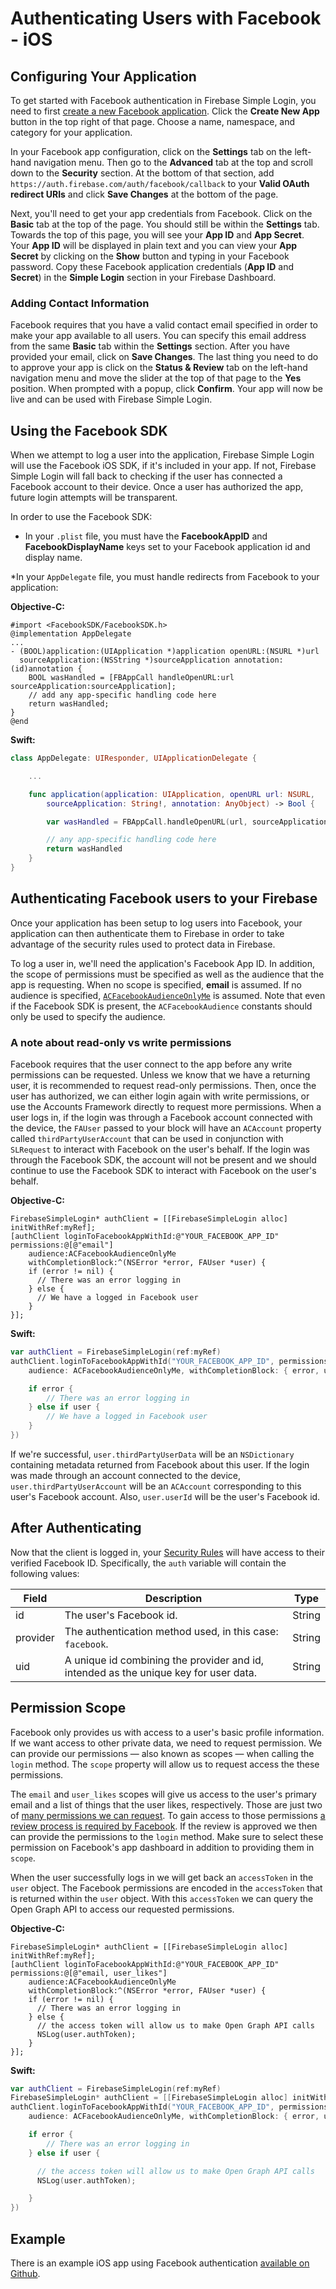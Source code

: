 # Authenticating Users with Facebook - iOS


## Configuring Your Application

To get started with Facebook authentication in Firebase Simple Login, you need to first [create a new Facebook application](https://developers.facebook.com/apps). Click the __Create New App__ button in the top right of that page. Choose a name, namespace, and category for your application.

In your Facebook app configuration, click on the __Settings__ tab on the left-hand navigation menu. Then go to the __Advanced__ tab at the top and scroll down to the __Security__ section. At the bottom of that section, add `https://auth.firebase.com/auth/facebook/callback` to your __Valid OAuth redirect URIs__ and click __Save Changes__ at the bottom of the page.

Next, you'll need to get your app credentials from Facebook. Click on the __Basic__ tab at the top of the page. You should still be within the __Settings__ tab. Towards the top of this page, you will see your __App ID__ and __App Secret__. Your __App ID__ will be displayed in plain text and you can view your __App Secret__ by clicking on the __Show__ button and typing in your Facebook password. Copy these Facebook application credentials (__App ID__ and __Secret__) in the __Simple Login__ section in your Firebase Dashboard.

### Adding Contact Information

Facebook requires that you have a valid contact email specified in order to make your app available to all users. You can specify this email address from the same __Basic__ tab within the __Settings__ section. After you have provided your email, click on __Save Changes__. The last thing you need to do to approve your app is click on the __Status & Review__ tab on the left-hand navigation menu and move the slider at the top of that page to the __Yes__ position. When prompted with a popup, click __Confirm__. Your app will now be live and can be used with Firebase Simple Login.


## Using the Facebook SDK

When we attempt to log a user into the application, Firebase Simple Login will use the Facebook iOS SDK, if it's included in your app. If not, Firebase Simple Login will fall back to checking if the user has connected a Facebook account to their device. Once a user has authorized the app, future login attempts will be transparent.

In order to use the Facebook SDK:

* In your `.plist` file, you must have the __FacebookAppID__ and __FacebookDisplayName__ keys set to your Facebook application id and display name.

*In your `AppDelegate` file, you must handle redirects from Facebook to your application:

__Objective-C:__
```objc
#import <FacebookSDK/FacebookSDK.h>
@implementation AppDelegate
...
- (BOOL)application:(UIApplication *)application openURL:(NSURL *)url
  sourceApplication:(NSString *)sourceApplication annotation:(id)annotation {
    BOOL wasHandled = [FBAppCall handleOpenURL:url sourceApplication:sourceApplication];
    // add any app-specific handling code here
    return wasHandled;
}
@end
```

__Swift:__
```swift
class AppDelegate: UIResponder, UIApplicationDelegate {

    ...

    func application(application: UIApplication, openURL url: NSURL,
        sourceApplication: String!, annotation: AnyObject) -> Bool {

        var wasHandled = FBAppCall.handleOpenURL(url, sourceApplication:sourceApplication)

        // any app-specific handling code here
        return wasHandled
    }
}
```


## Authenticating Facebook users to your Firebase

Once your application has been setup to log users into Facebook, your application can then authenticate them to Firebase in order to take advantage of the security rules used to protect data in Firebase.

To log a user in, we'll need the application's Facebook App ID. In addition, the scope of permissions must be specified as well as the audience that the app is requesting. When no scope is specified, __email__ is assumed. If no audience is specified, [`ACFacebookAudienceOnlyMe`](https://developer.apple.com/library/ios/documentation/Accounts/Reference/ACAccountStoreClassRef/ACAccountStore.html) is assumed. Note that even if the Facebook SDK is present, the `ACFacebookAudience` constants should only be used to specify the audience.

### A note about read-only vs write permissions

Facebook requires that the user connect to the app before any write permissions can be requested. Unless we know that we have a returning user, it is recommended to request read-only permissions. Then, once the user has authorized, we can either login again with write permissions, or use the Accounts Framework directly to request more permissions. When a user logs in, if the login was through a Facebook account connected with the device, the `FAUser` passed to your block will have an `ACAccount` property called `thirdPartyUserAccount` that can be used in conjunction with `SLRequest` to interact with Facebook on the user's behalf. If the login was through the Facebook SDK, the account will not be present and we should continue to use the Facebook SDK to interact with Facebook on the user's behalf.


__Objective-C:__
```objc
FirebaseSimpleLogin* authClient = [[FirebaseSimpleLogin alloc] initWithRef:myRef];
[authClient loginToFacebookAppWithId:@"YOUR_FACEBOOK_APP_ID" permissions:@[@"email"]
    audience:ACFacebookAudienceOnlyMe
    withCompletionBlock:^(NSError *error, FAUser *user) {
    if (error != nil) {
      // There was an error logging in
    } else {
      // We have a logged in Facebook user
    }
}];
```

__Swift:__
```swift
var authClient = FirebaseSimpleLogin(ref:myRef)
authClient.loginToFacebookAppWithId("YOUR_FACEBOOK_APP_ID", permissions: ["email"],
    audience: ACFacebookAudienceOnlyMe, withCompletionBlock: { error, user in

    if error {
        // There was an error logging in
    } else if user {
        // We have a logged in Facebook user
    }
})
```

If we're successful, `user.thirdPartyUserData` will be an `NSDictionary` containing metadata returned from Facebook about this user. If the login was made through an account connected to the device, `user.thirdPartyUserAccount` will be an `ACAccount` corresponding to this user's Facebook account. Also, `user.userId` will be the user's Facebook id.


## After Authenticating

Now that the client is logged in, your [Security Rules](https://www.firebase.com/docs/ios/guide/securing-data.html) will have access to their verified Facebook ID. Specifically, the `auth` variable will contain the following values:

| Field | Description | Type |
| --- | --- | --- |
| id | The user's Facebook id. | String |
| provider | The authentication method used, in this case: `facebook`. | String |
| uid | A unique id combining the provider and id, intended as the unique key for user data. | String |


## Permission Scope

Facebook only provides us with access to a user's basic profile information. If we want access to other private data, we need to request permission. We can provide our permissions — also known as scopes — when calling the `login` method. The `scope` property will allow us to request access the these permissions.

The `email` and `user_likes` scopes will give us access to the user's primary email and a list of things that the user likes, respectively. Those are just two of [many permissions we can request](https://developers.facebook.com/docs/facebook-login/permissions/). To gain access to those permissions [a review process is required by Facebook](https://developers.facebook.com/docs/facebook-login/permissions/#review). If the review is approved we then can provide the permissions to the `login` method. Make sure to select these permission on Facebook's app dashboard in addition to providing them in `scope`.

When the user successfully logs in we will get back an `accessToken` in the `user` object. The Facebook permissions are encoded in the `accessToken` that is returned within the `user` object. With this `accessToken` we can query the Open Graph API to access our requested permissions.

__Objective-C:__
```objc
FirebaseSimpleLogin* authClient = [[FirebaseSimpleLogin alloc] initWithRef:myRef];
[authClient loginToFacebookAppWithId:@"YOUR_FACEBOOK_APP_ID" permissions:@[@"email, user_likes"]
    audience:ACFacebookAudienceOnlyMe
    withCompletionBlock:^(NSError *error, FAUser *user) {
    if (error != nil) {
      // There was an error logging in
    } else {
      // the access token will allow us to make Open Graph API calls
      NSLog(user.authToken);
    }
}];
```

__Swift:__
```swift
var authClient = FirebaseSimpleLogin(ref:myRef)
FirebaseSimpleLogin* authClient = [[FirebaseSimpleLogin alloc] initWithRef:myRef];
authClient.loginToFacebookAppWithId("YOUR_FACEBOOK_APP_ID", permissions: ["email, user_likes"],
    audience: ACFacebookAudienceOnlyMe, withCompletionBlock: { error, user in

    if error {
        // There was an error logging in
    } else if user {

      // the access token will allow us to make Open Graph API calls
      NSLog(user.authToken);

    }
})
```


## Example

There is an example iOS app using Facebook authentication [available on Github](https://github.com/firebase/simple-login-demo-ios).
